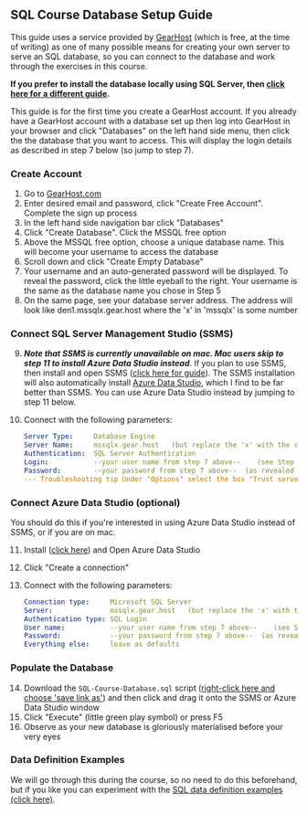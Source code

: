 ## SQL Course Database Setup Guide

This guide uses a service provided by [GearHost](https://gearhost.com) (which is free, at the time of writing) as one of many possible means for creating your own server to serve an SQL database, so you can connect to the database and work through the exercises in this course. 

**If you prefer to install the database locally using SQL Server, then [click here for a different guide](Local_README.md).**

This guide is for the first time you create a GearHost account. If you already have a GearHost account with a database set up then log into GearHost in your browser and click "Databases" on the left hand side menu, then click the the database that you want to access. This will display the login details as described in step 7 below (so jump to step 7).

### Create Account

1. Go to [GearHost.com](https://gearhost.com)
2. Enter desired email and password, click "Create Free Account". Complete the sign up process
3. In the left hand side navigation bar click "Databases"
4. Click "Create Database". Click the MSSQL free option
5. Above the MSSQL free option, choose a unique database name. This will become your username to access the database
6. Scroll down and click "Create Empty Database"
7. Your username and an auto-generated password will be displayed. To reveal the password, click the little eyeball to the right. Your username is the same as the database name you chose in Step 5
8. On the same page, see your database server address. The address will look like den1.mssqlx.gear.host where the 'x' in 'mssqlx' is some number

### Connect SQL Server Management Studio (SSMS)

9. ***Note that SSMS is currently unavailable on mac. Mac users skip to step 11 to install Azure Data Studio instead***. If you plan to use SSMS, then install and open SSMS ([click here for guide](https://docs.microsoft.com/en-us/sql/ssms/download-sql-server-management-studio-ssms?view=sql-server-ver15)). The SSMS installation will also automatically install [Azure Data Studio](https://docs.microsoft.com/en-us/sql/azure-data-studio/what-is-azure-data-studio?view=sql-server-ver15), which I find to be far better than SSMS. You can use Azure Data Studio instead by jumping to step 11 below.
10. Connect with the following parameters:

    ```yaml
    Server Type:     Database Engine
    Server Name:     mssqlx.gear.host   (but replace the 'x' with the correct number from Step 8 above)
    Authentication:  SQL Server Authentication
    Login:           --your user name from step 7 above--    (see Step 7)
    Password:        --your password from step 7 above--  (as revealed in Step 7)
    --- Troubleshooting tip Under "Options" select the box "Trust server certificate" in the "Connection Properties" tab.
    ```

### Connect Azure Data Studio (optional)

You should do this if you're interested in using Azure Data Studio instead of SSMS, or if you are on mac.

11. Install ([click here](https://docs.microsoft.com/en-us/sql/azure-data-studio/download-azure-data-studio?view=sql-server-ver15)) and Open Azure Data Studio
12. Click "Create a connection"
13. Connect with the following parameters:

    ```yaml
    Connection type:     Microsoft SQL Server
    Server:              mssqlx.gear.host   (but replace the 'x' with the correct number from Step 8 above)
    Authentication type: SQL Login
    User name:           --your user name from step 7 above--    (see Step 7)
    Password:            --your password from step 7 above--  (as revealed in Step 7)
    Everything else:     leave as defaults
    ```

### Populate the Database

14. Download the `SQL-Course-Database.sql` script ([right-click here and choose 'save link as'](https://raw.githubusercontent.com/frycast/SQL_course/master/create-database/SQL-Course-Database.sql)) and then click and drag it onto the SSMS or Azure Data Studio window
15. Click "Execute" (little green play symbol) or press F5
16. Observe as your new database is gloriously materialised before your very eyes

### Data Definition Examples

We will go through this during the course, so no need to do this beforehand, but if you like you can experiment with the [SQL data definition examples (click here)](SQL-data-definition-examples.sql).
